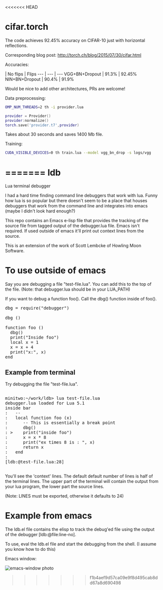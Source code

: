 <<<<<<< HEAD
# cifar.torch

The code achieves 92.45% accuracy on CIFAR-10 just with horizontal reflections.

Corresponding blog post: http://torch.ch/blog/2015/07/30/cifar.html

Accuracies:

 | No flips | Flips
--- | --- | ---
VGG+BN+Dropout | 91.3% | 92.45%
NIN+BN+Dropout | 90.4% | 91.9%

Would be nice to add other architectures, PRs are welcome!

Data preprocessing:

```bash
OMP_NUM_THREADS=2 th -i provider.lua
```

```lua
provider = Provider()
provider:normalize()
torch.save('provider.t7',provider)
```
Takes about 30 seconds and saves 1400 Mb file.

Training:

```bash
CUDA_VISIBLE_DEVICES=0 th train.lua --model vgg_bn_drop -s logs/vgg
```
=======
ldb
===

Lua terminal debugger


I had a hard time finding command line debuggers that work with
lua. Funny how lua is so popular but there doesn't seem to be a place
that houses debuggers that work from the command line and integrates
into emacs (maybe I didn't look hard enough?)

This repo contains an Emacs e-lisp file that provides the tracking of
the source file from tagged output of the debugger.lua file.  Emacs
isn't required.  If used outside of emacs it'll print out context
lines from the source.

This is an extension of the work of Scott Lembcke of Howling Moon
Software. 

# To use outside of emacs


Say you are debugging a file "test-file.lua".   You can add this to
the top of the file. (Note: that debugger.lua should be in your
LUA_PATH)

If you want to debug a function foo().  Call the dbg() function inside
of foo().

<pre>
dbg = require("debugger")

dbg ()

function foo ()
  dbg()
  print("Inside foo")
  local x = 1
  x = x + 4
  print("x:", x)
end
</pre>

## Example from terminal

Try debugging the file "test-file.lua".

<pre>

minitwo:~/work/ldb> lua test-file.lua
debugger.lua loaded for Lua 5.1
inside bar
:   --
:   local function foo (x)
:      -- This is essentially a break point
:      dbg()
: >    print("inside foo")
:      x = x * 8
:      print("ex times 8 is : ", x)
:      return x
:   end
:
[ldb:@test-file.lua:28]

</pre>

You'll see the 'context' lines.  The default default number of lines is
half of the terminal lines. The upper part of the terminal will contain the
output from your lua program, the lower part the source lines.

(Note: LINES must be exported, otherwise it defaults to 24)

# Example from emacs

The ldb.el file contains the elisp to track the debug'ed file using the
output of the debugger [ldb:@file:line-no].

To use, eval the ldb.el file and start the debugging from the shell. (I
assume you know how to do this)

Emacs window: 

![emacs-window photo](http://wingeng.github.io/photos/ldb-emacs.png)
>>>>>>> f1b4aef9d57ca09e9f8d495cab8dd67a8d690498
